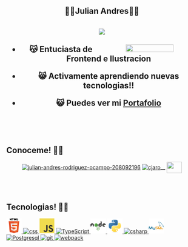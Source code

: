 <h2 align="center">
🐱‍🚀Julian Andres🐱‍🚀
</p>
<h2 align="center">
<a href ="https://spotify-recently-played-readme.vercel.app/api?user=31wrdrsz5odpdjhzon2mbwtwp6ha" target="https://open.spotify.com/user/31wrdrsz5odpdjhzon2mbwtwp6ha"><img src="https://spotify-recently-played-readme.vercel.app/api?user=31wrdrsz5odpdjhzon2mbwtwp6ha&unique=true&count=1&width=300" /></a>

</p>
<img src = "https://github.com/user-attachments/assets/d537488d-cef5-406a-8676-bbafc2abe691" width =50% height=50% align = "right"> 


- 😽 Entuciasta de **Frontend e Ilustracion**

- 😸 Activamente aprendiendo nuevas tecnologias!!

- 😺 Puedes ver mi [Portafolio](https://julianrodriguez.vercel.app/)

<br>
<br>
<h2 align="left">Conoceme! 🐱‍👤</h2>

<p align="center">
<a href="https://www.linkedin.com/in/julian-andres-rodriguez-ocampo-208092196/" target="blank"><img align="center" src="https://raw.githubusercontent.com/rahuldkjain/github-profile-readme-generator/master/src/images/icons/Social/linked-in-alt.svg" alt="julian-andres-rodriguez-ocampo-208092196" height="30" width="40" /></a>
<a href="https://www.instagram.com/cjaro__/" target="blank"><img align="center" src="https://raw.githubusercontent.com/rahuldkjain/github-profile-readme-generator/master/src/images/icons/Social/instagram.svg" alt="cjaro__" height="30" width="40" /></a>
<a href="https://discord.com/users/436648298024009758" target="blank"><img align="center" src="https://cdn.prod.website-files.com/6257adef93867e50d84d30e2/636e0a69f118df70ad7828d4_icon_clyde_blurple_RGB.svg" height="30" width="40" /></a>
</p>
<br>
<br>
<h2 align="left">Tecnologias! 🐱‍👓</h2>
<p align="left">
<a href="https://www.w3.org/html/" target="_blank" rel="noreferrer"> <img src="https://raw.githubusercontent.com/devicons/devicon/master/icons/html5/html5-original-wordmark.svg" alt="html5" width="40" height="40"/> </a> 
<a href="https://www.w3.org/Style/CSS/" target="_blank" rel="noreferrer"> <img src="https://upload.wikimedia.org/wikipedia/commons/6/62/CSS3_logo.svg" alt="css" width="40" height="40"/> </a> 
<a href="https://developer.mozilla.org/en-US/docs/Web/JavaScript" target="_blank" rel="noreferrer"> <img src="https://raw.githubusercontent.com/devicons/devicon/master/icons/javascript/javascript-original.svg" alt="javascript" width="40" height="40"/> </a> 
<a href="https://www.typescriptlang.org/" target="_blank" rel="noreferrer"> <img src="https://upload.wikimedia.org/wikipedia/commons/4/4c/Typescript_logo_2020.svg" alt="TypeScript" width="40" height="40"/> </a> 
<a href="https://nodejs.org" target="_blank" rel="noreferrer"> <img src="https://raw.githubusercontent.com/devicons/devicon/master/icons/nodejs/nodejs-original-wordmark.svg" alt="nodejs" width="40" height="40"/> </a> 
<a href="https://www.python.org" target="_blank" rel="noreferrer"> <img src="https://raw.githubusercontent.com/devicons/devicon/master/icons/python/python-original.svg" alt="python" width="40" height="40"/> </a> 
<a href="https://learn.microsoft.com/en-us/dotnet/csharp/" target="_blank" rel="noreferrer"> <img src="https://upload.wikimedia.org/wikipedia/commons/4/4f/Csharp_Logo.png" alt="csharp" width="40" height="40"/> </a> 
<a href="https://www.mysql.com/" target="_blank" rel="noreferrer"> <img src="https://raw.githubusercontent.com/devicons/devicon/master/icons/mysql/mysql-original-wordmark.svg" alt="mysql" width="40" height="40"/> </a> 
<a href="https://www.postgresql.org/" target="_blank" rel="noreferrer"> <img src="https://www.postgresql.org/media/img/about/press/elephant.png" alt="Postgresql" width="40" height="40"/> </a>
<a href="https://git-scm.com/" target="_blank" rel="noreferrer"> <img src="https://www.vectorlogo.zone/logos/git-scm/git-scm-icon.svg" alt="git" width="40" height="40"/> </a> 
<a href="https://webpack.js.org/" target="_blank" rel="noreferrer"> <img src="https://webpack.js.org/icon-square-small.9e8aff7a67a5dd20.svg" alt="webpack" width="40" height="40"/> </a> 
<br>


